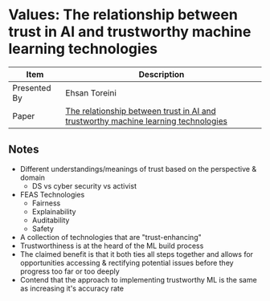 # Values: The relationship between trust in AI and trustworthy machine learning technologies

| Item | Description |
| --- | --- | 
| Presented By | Ehsan Toreini |
| Paper | [The relationship between trust in AI and trustworthy machine learning technologies](https://dl.acm.org/doi/pdf/10.1145/3351095.3372834?download=true) |



## Notes

- Different understandings/meanings of trust based on the perspective & domain
    - DS vs cyber security vs activist
- FEAS Technologies
    - Fairness
    - Explainability
    - Auditability
    - Safety
- A collection of technologies that are "trust-enhancing"
- Trustworthiness is at the heard of the ML build process
- The claimed benefit is that it both ties all steps together and allows for opportunities accessing & rectifying potential issues before they progress too far or too deeply
- Contend that the approach to implementing trustworthy ML is the same as increasing it's accuracy rate